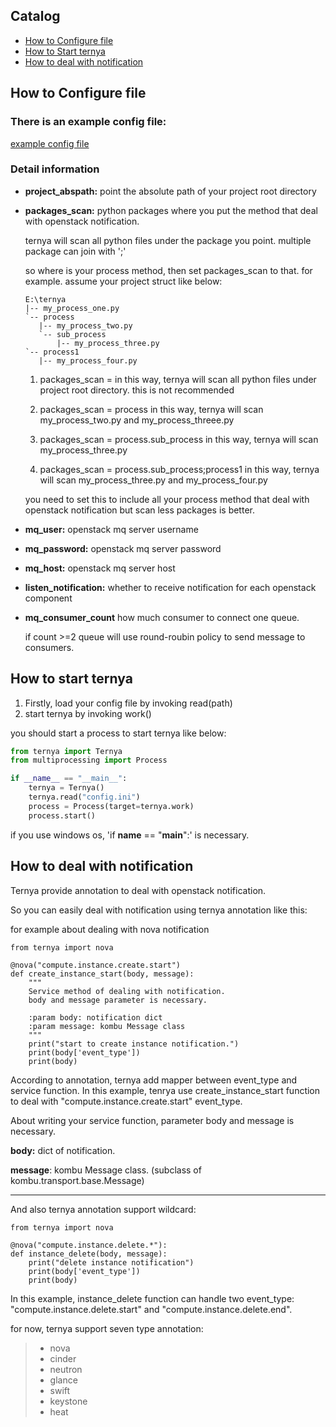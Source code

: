 ## Catalog

* [How to Configure file](#config)
* [How to Start ternya](#start_ternya)
* [How to deal with notification](#notification)



<h2 id="config">How to Configure file</h2>

### There is an example config file:
[example config file](https://github.com/ndrlslz/ternya/blob/master/config.ini)

### Detail information

* **project_abspath:** point the absolute path of your project root directory

* **packages_scan:** python packages where you put the method that deal with openstack notification.

  ternya will scan all python files under the package you point. multiple package can join with ';'

  so where is your process method, then set packages_scan to that.
for example. assume your project struct like below:
  ```
  E:\ternya
  |-- my_process_one.py
  `-- process
     |-- my_process_two.py
     `-- sub_process
         |-- my_process_three.py
  `-- process1
     |-- my_process_four.py
  ```
  1. packages_scan =
   in this way, ternya will scan all python files under project root directory. this is not recommended

  2. packages_scan = process
   in this way, ternya will scan my_process_two.py and my_process_threee.py

  3. packages_scan = process.sub_process
   in this way, ternya will scan my_process_three.py

  4. packages_scan = process.sub_process;process1
   in this way, ternya will scan my_process_three.py and my_process_four.py

  you need to set this to include all your process method that deal with openstack notification
but scan less packages is better.

* **mq_user:** openstack mq server username

* **mq_password:** openstack mq server password

* **mq_host:** openstack mq server host

* **listen_notification:** whether to receive notification for each openstack component

* **mq_consumer_count** how much consumer to connect one queue.

  if count >=2 queue will use round-roubin policy to send message to consumers.


<h2 id="start_ternya">How to start ternya</h2>

1. Firstly, load your config file by invoking read(path)
2. start ternya by invoking work()

you should start a process to start ternya like below:

```python
from ternya import Ternya
from multiprocessing import Process

if __name__ == "__main__":
    ternya = Ternya()
    ternya.read("config.ini")
    process = Process(target=ternya.work)
    process.start()
 ```

 if you use windows os, 'if __name__ == "__main__":' is necessary.


<h2 id="notification">How to deal with notification</h2>

Ternya provide annotation to deal with openstack notification.

So you can easily deal with notification using ternya annotation like this:

for example about dealing with nova notification
```
from ternya import nova

@nova("compute.instance.create.start")
def create_instance_start(body, message):
    """
    Service method of dealing with notification.
    body and message parameter is necessary.

    :param body: notification dict
    :param message: kombu Message class
    """
    print("start to create instance notification.")
    print(body['event_type'])
    print(body)
```

According to annotation, ternya add mapper between event_type and service function.
In this example, tenrya use create_instance_start function to deal with "compute.instance.create.start" event_type.

About writing your service function, parameter body and message is necessary.

**body:** dict of notification.

**message**: kombu Message class. (subclass of kombu.transport.base.Message)

---

And also ternya annotation support wildcard:

```
from ternya import nova

@nova("compute.instance.delete.*"):
def instance_delete(body, message):
	print("delete instance notification")
	print(body['event_type'])
	print(body)
```

In this example, instance_delete function can handle two event_type: "compute.instance.delete.start" and "compute.instance.delete.end".


for now, ternya support seven type annotation:

>* nova
>* cinder
>* neutron
>* glance
>* swift
>* keystone
>* heat





